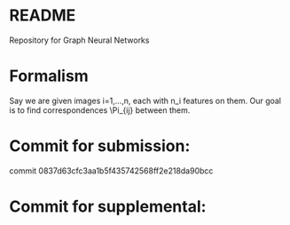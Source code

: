 # README

Repository for Graph Neural Networks

# Formalism

Say we are given images i=1,...,n, each with n\_i features on them. Our goal is to find correspondences \Pi\_{ij} between them. 

# Commit for submission:
commit 0837d63cfc3aa1b5f435742568ff2e218da90bcc

# Commit for supplemental:


